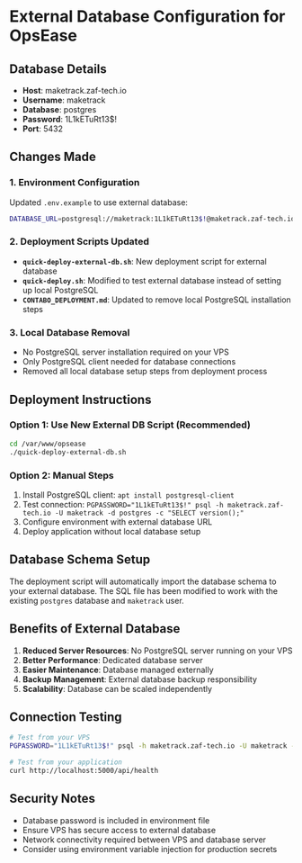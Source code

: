 # External Database Configuration for OpsEase

## Database Details
- **Host**: maketrack.zaf-tech.io
- **Username**: maketrack
- **Database**: postgres
- **Password**: 1L1kETuRt13$!
- **Port**: 5432

## Changes Made

### 1. Environment Configuration
Updated `.env.example` to use external database:
```bash
DATABASE_URL=postgresql://maketrack:1L1kETuRt13$!@maketrack.zaf-tech.io:5432/postgres
```

### 2. Deployment Scripts Updated
- **`quick-deploy-external-db.sh`**: New deployment script for external database
- **`quick-deploy.sh`**: Modified to test external database instead of setting up local PostgreSQL
- **`CONTABO_DEPLOYMENT.md`**: Updated to remove local PostgreSQL installation steps

### 3. Local Database Removal
- No PostgreSQL server installation required on your VPS
- Only PostgreSQL client needed for database connections
- Removed all local database setup steps from deployment process

## Deployment Instructions

### Option 1: Use New External DB Script (Recommended)
```bash
cd /var/www/opsease
./quick-deploy-external-db.sh
```

### Option 2: Manual Steps
1. Install PostgreSQL client: `apt install postgresql-client`
2. Test connection: `PGPASSWORD="1L1kETuRt13$!" psql -h maketrack.zaf-tech.io -U maketrack -d postgres -c "SELECT version();"`
3. Configure environment with external database URL
4. Deploy application without local database setup

## Database Schema Setup
The deployment script will automatically import the database schema to your external database. The SQL file has been modified to work with the existing `postgres` database and `maketrack` user.

## Benefits of External Database
1. **Reduced Server Resources**: No PostgreSQL server running on your VPS
2. **Better Performance**: Dedicated database server
3. **Easier Maintenance**: Database managed externally  
4. **Backup Management**: External database backup responsibility
5. **Scalability**: Database can be scaled independently

## Connection Testing
```bash
# Test from your VPS
PGPASSWORD="1L1kETuRt13$!" psql -h maketrack.zaf-tech.io -U maketrack -d postgres

# Test from your application
curl http://localhost:5000/api/health
```

## Security Notes
- Database password is included in environment file
- Ensure VPS has secure access to external database
- Network connectivity required between VPS and database server
- Consider using environment variable injection for production secrets